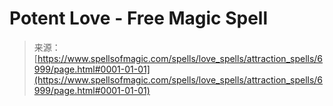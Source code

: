 <!--yml

category: 未分类

date: 2024-06-12 18:41:55

-->

# Potent Love - Free Magic Spell

> 来源：[https://www.spellsofmagic.com/spells/love_spells/attraction_spells/6999/page.html#0001-01-01](https://www.spellsofmagic.com/spells/love_spells/attraction_spells/6999/page.html#0001-01-01)

